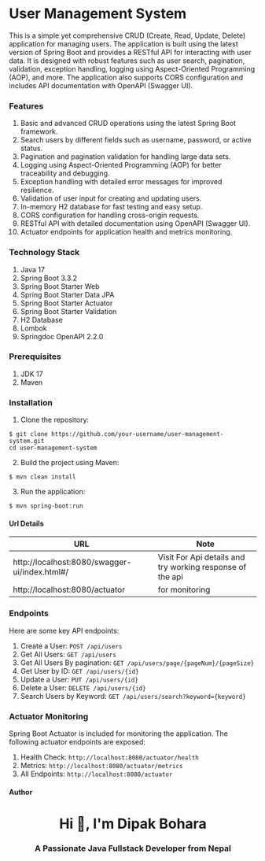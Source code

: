 

# User Management System

This is a simple yet comprehensive CRUD (Create, Read, Update, Delete) application for managing users. The application is built using the latest version of Spring Boot and provides a RESTful API for interacting with user data. It is designed with robust features such as user search, pagination, validation, exception handling, logging using Aspect-Oriented Programming (AOP), and more. The application also supports CORS configuration and includes API documentation with OpenAPI (Swagger UI).


### Features

1. Basic and advanced CRUD operations using the latest Spring Boot framework.
2. Search users by different fields such as username, password, or active status.
3. Pagination and pagination validation for handling large data sets.
4. Logging using Aspect-Oriented Programming (AOP) for better traceability and debugging.
5. Exception handling with detailed error messages for improved resilience.
6. Validation of user input for creating and updating users.
7. In-memory H2 database for fast testing and easy setup.
8. CORS configuration for handling cross-origin requests.
9. RESTful API with detailed documentation using OpenAPI (Swagger UI).
10. Actuator endpoints for application health and metrics monitoring.

### Technology Stack

1. Java 17
2. Spring Boot 3.3.2
3. Spring Boot Starter Web
4. Spring Boot Starter Data JPA
5. Spring Boot Starter Actuator
6. Spring Boot Starter Validation
7. H2 Database
8. Lombok
9. Springdoc OpenAPI 2.2.0

### Prerequisites

1. JDK 17 
2. Maven

### Installation

1. Clone the repository:

```shell
$ git clone https://github.com/your-username/user-management-system.git
cd user-management-system
```

2. Build the project using Maven:

```shell
$ mvn clean install

```
3. Run the application:

```shell
$ mvn spring-boot:run

```

#### Url Details

URL | Note                                   |
--- |----------------------------------------| 
http://localhost:8080/swagger-ui/index.html#/ | Visit For Api details and try working response of the api 
http://localhost:8080/actuator | for monitoring 



### Endpoints
Here are some key API endpoints:
1. Create a User: `POST /api/users`
2. Get All Users: `GET /api/users`
3. Get All Users By pagination: `GET /api/users/page/{pageNum}/{pageSize}`
4. Get User by ID: `GET /api/users/{id}`
5. Update a User: `PUT /api/users/{id}`
6. Delete a User: `DELETE /api/users/{id}`
7. Search Users by Keyword: `GET /api/users/search?keyword={keyword}`

### Actuator Monitoring
Spring Boot Actuator is included for monitoring the application. The following actuator endpoints are exposed:
1. Health Check: `http://localhost:8080/actuator/health`
2. Metrics: `http://localhost:8080/actuator/metrics`
3. All Endpoints: `http://localhost:8080/actuator` 


#### Author

<h1 align="center">Hi 👋, I'm Dipak Bohara</h1>
<h3 align="center">A Passionate Java Fullstack Developer from Nepal</h3>
